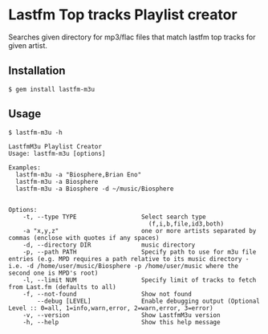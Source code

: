 # Lastfm Top tracks Playlist creator

Searches given directory for mp3/flac files that match lastfm top tracks for given artist.

## Installation

    $ gem install lastfm-m3u

## Usage

    $ lastfm-m3u -h

    LastfmM3u Playlist Creator
    Usage: lastfm-m3u [options]

    Examples:
      lastfm-m3u -a "Biosphere,Brian Eno"
      lastfm-m3u -a Biosphere
      lastfm-m3u -a Biosphere -d ~/music/Biosphere


    Options:
        -t, --type TYPE                  Select search type
                                           (f,i,b,file,id3,both)
        -a "x,y,z"                       one or more artists separated by commas (enclose with quotes if any spaces)
        -d, --directory DIR              music directory
        -p, --path PATH                  Specify path to use for m3u file entries (e.g. MPD requires a path relative to its music directory - i.e. -d /home/user/music/Biosphere -p /home/user/music where the second one is MPD's root)
        -l, --limit NUM                  Specify limit of tracks to fetch from Last.fm (defaults to all)
        -f, --not-found                  Show not found
            --debug [LEVEL]              Enable debugging output (Optional Level :: 0=all, 1=info,warn,error, 2=warn,error, 3=error)
        -v, --version                    Show LastfmM3u version
        -h, --help                       Show this help message

